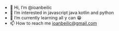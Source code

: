 - 👋 Hi, I’m @ioanbeilic
- 👀 I’m interested in javascript java kotlin and python
- 🌱 I’m currently learning all y can 😁
- 📫 How to reach me ioanbeilic@gmail.com

<!---
ioanbeilic/ioanbeilic is a ✨ special ✨ repository because its `README.md` (this file) appears on your GitHub profile.
You can click the Preview link to take a look at your changes.
--->
